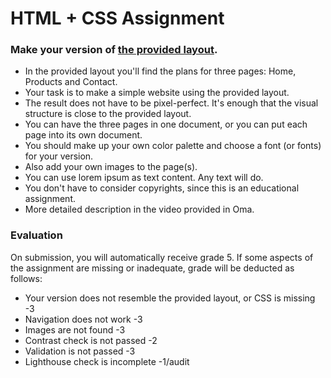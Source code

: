 # HTML + CSS Assignment
### Make your version of [the provided layout](assingment-layout.pdf).
* In the provided layout you'll find the plans for three pages: Home, Products and Contact.
* Your task is to make a simple website using the provided layout.
* The result does not have to be pixel-perfect. It's enough that the visual structure is close to the provided layout.
* You can have the three pages in one document, or you can put each page into its own document.
* You should make up your own color palette and choose a font (or fonts) for your version.
* Also add your own images to the page(s).
* You can use lorem ipsum as text content. Any text will do.
* You don't have to consider copyrights, since this is an educational assignment.
* More detailed description in the video provided in Oma.

### Evaluation
On submission, you will automatically receive grade 5. If some aspects of the assignment are missing or inadequate, grade will be deducted as follows:
* Your version does not resemble the provided layout, or CSS is missing -3
* Navigation does not work -3
* Images are not found -3
* Contrast check is not passed -2
* Validation is not passed -3
* Lighthouse check is incomplete -1/audit
